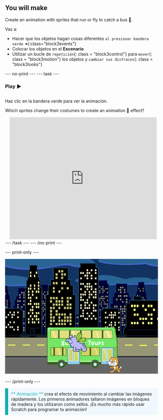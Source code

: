 ## You will make

Create an animation with sprites that run or fly to catch a bus 🚌.

Vas a:
+ Hacer que los objetos hagan cosas diferentes `al presionar bandera verde ⚑`{:class="block3events"}
+ Colocar los objetos en el **Escenario**
+ Utilizar un bucle de `repetición`{: class = "block3control"} para `mover`{: class = "block3motion"} los objetos y `cambiar sus disfraces`{: class = "block3looks"}

--- no-print --- --- task ---

### Play ▶️
<div style="display: flex; flex-wrap: wrap">
<div style="flex-basis: 200px; flex-grow: 1">  

Haz clic en la bandera verde para ver la animación. 

Which sprites change their costumes to create an animation 🎥 effect?
</div>
<div class="scratch-preview" style="margin-left: 15px;">
  <iframe allowtransparency="true" width="485" height="402" src="https://scratch.mit.edu/projects/embed/724160134/?autostart=false" frameborder="0"></iframe>
</div>
</div>
--- /task --- --- /no-print ---

--- print-only ---

![El proyecto terminado.](images/hippo-flies.png)

--- /print-only ---

<p style="border-left: solid; border-width:10px; border-color: #0faeb0; background-color: aliceblue; padding: 10px;">
<span style="color: #0faeb0">** Animación **</span> crea el efecto de movimiento al cambiar las imágenes rápidamente. Los primeros animadores tallaron imágenes en bloques de madera y los utilizaron como sellos. ¡Es mucho más rápido usar Scratch para programar tu animación!
</p>
